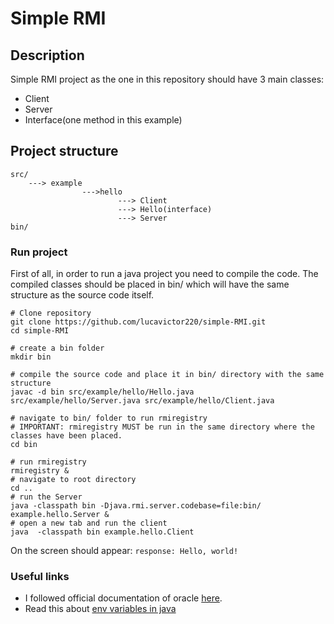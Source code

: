 # Simple RMI 

## Description

Simple RMI project as the one in this repository should have 3 main classes: 
- Client
- Server
- Interface(one method in this example)

## Project structure

```
src/ 
    ---> example
                --->hello
                        ---> Client
                        ---> Hello(interface)
                        ---> Server
bin/

```

### Run project

First of all, in order to run a java project you need to compile the code. The compiled 
classes should be placed in bin/ which will have the same structure as the source code itself. 

```
# Clone repository
git clone https://github.com/lucavictor220/simple-RMI.git
cd simple-RMI

# create a bin folder
mkdir bin

# compile the source code and place it in bin/ directory with the same structure
javac -d bin src/example/hello/Hello.java src/example/hello/Server.java src/example/hello/Client.java

# navigate to bin/ folder to run rmiregistry 
# IMPORTANT: rmiregistry MUST be run in the same directory where the classes have been placed.
cd bin

# run rmiregistry
rmiregistry &
# navigate to root directory
cd ..
# run the Server
java -classpath bin -Djava.rmi.server.codebase=file:bin/ example.hello.Server &
# open a new tab and run the client
java  -classpath bin example.hello.Client

```
On the screen should appear:
`response: Hello, world!`

### Useful links

- I followed official documentation of oracle [here](http://docs.oracle.com/javase/7/docs/technotes/guides/rmi/hello/hello-world.html). 
- Read this about [env variables in java](https://docs.oracle.com/javase/tutorial/essential/environment/paths.html) 
